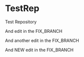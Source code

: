 # TestRep
Test Repository

And edit in the FIX_BRANCH

And another edit in the FIX_BRANCH

And NEW  edit in the FIX_BRANCH
